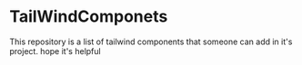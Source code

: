 # TailWindComponets
This repository is a list of tailwind components that someone can add in it's project. hope it's helpful
